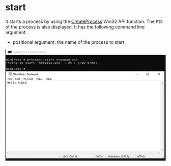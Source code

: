 # start

It starts a process by using the [CreateProcess](https://web.archive.org/web/20170713150625/https://msdn.microsoft.com/en-us/library/windows/desktop/ms682425.aspx) Win32 API function. The `PID` of the process is also displayed. It has the following command line argument:

* positional argument: the name of the process to start

![Start notepad.exe](<../../../.gitbook/assets/1 (1).png>)
